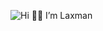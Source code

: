 ![Hi 👋🏻 I’m Laxman](https://github.com/user-attachments/assets/8c80de2e-1c52-41cd-951d-0282790559d6)
